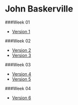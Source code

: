 John Baskerville
================

###Week 01 

- [Version 1](https://Hannah02.github.io/john-baskerville/version1.html)

###Week 02

- [Version 2](https://Hannah02.github.io/john-baskerville/version2.html)
- [Version 3](https://Hannah02.github.io/john-baskerville/version3.html)
 
###Week 03
- [Version 4](https://Hannah02.github.io/john-baskerville/version4.html)
- [Version 5](https://Hannah02.github.io/john-baskerville/version5.html)

###Week 04

- [Version 6](https://Hannah02.github.io/john-baskerville/version6.html)
